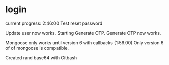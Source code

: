 # login

current progress: 2:46:00 Test reset password

Update user now works. Starting Generate OTP. Generate OTP now works. 

Mongoose only works until version 6 with callbacks (1:56.00) Only version 6 of of mongoose is compatible. 

Created rand base64 with Gitbash
